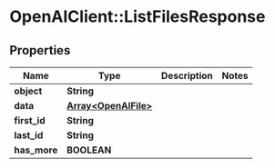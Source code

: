 # OpenAIClient::ListFilesResponse

## Properties
Name | Type | Description | Notes
------------ | ------------- | ------------- | -------------
**object** | **String** |  | 
**data** | [**Array&lt;OpenAIFile&gt;**](OpenAIFile.md) |  | 
**first_id** | **String** |  | 
**last_id** | **String** |  | 
**has_more** | **BOOLEAN** |  | 

